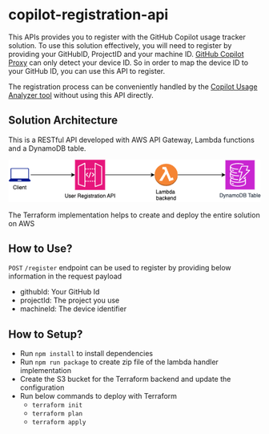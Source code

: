 # copilot-registration-api

This APIs provides you to register with the GitHub Copilot usage tracker solution. To use this solution effectively, you will need to register by providing your GitHubID, ProjectID and your machine ID. [GitHub Copilot Proxy](https://github.com/sidathasiri/copilot-proxy-server) can only detect your device ID. So in order to map the device ID to your GitHub ID, you can use this API to register. 

The registration process can be conveniently handled by the [Copilot Usage Analyzer tool](https://github.com/sidathasiri/copilot-usage-analyzer) without using this API directly.

## Solution Architecture

This is a RESTful API developed with AWS API Gateway, Lambda functions and a DynamoDB table. 

![Proxy Solution Image](solution.png)

The Terraform implementation helps to create and deploy the entire solution on AWS

## How to Use?

`POST` `/register` endpoint can be used to register by providing below information in the request payload
- githubId: Your GitHub Id
- projectId: The project you use
- machineId: The device identifier

## How to Setup?

- Run `npm install` to install dependencies
- Run `npm run package` to create zip file of the lambda handler implementation
- Create the S3 bucket for the Terraform backend and update the configuration
- Run below commands to deploy with Terraform
  - `terraform init`
  - `terraform plan`
  - `terraform apply`